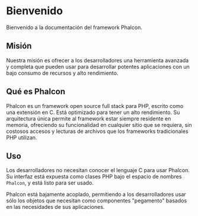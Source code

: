 # Bienvenido

Bienvenido a la documentación del framework Phalcon.

## Misión

Nuestra misión es ofrecer a los desarrolladores una herramienta avanzada y completa que pueden usar para desarrollar potentes aplicaciones con un bajo consumo de recursos y alto rendimiento.

## Qué es Phalcon

Phalcon es un framework open source full stack para PHP, escrito como una extensión en C. Está optimizado para tener un alto rendimiento. Su arquitectura única permite al framework estar siempre residente en memoria, ofreciendo su funcionalidad en cualquier sitio que se requiera, sin costosos accesos y lecturas de archivos que los frameworks tradicionales PHP utilizan.

## Uso

Los desarrolladores no necesitan conocer el lenguaje C para usar Phalcon. Su interfaz está expuesta como clases PHP bajo el espacio de nombres `Phalcon`, y está listo para ser usado.

Phalcon está bajamente acoplado, permitiendo a los desarrolladores usar sólo los objetos que necesitan como componentes "pegamento" basados en las necesidades de sus aplicaciones.